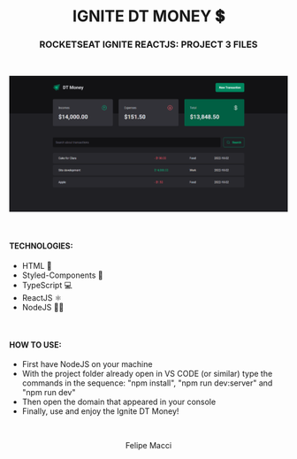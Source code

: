 <h1 align="center">IGNITE DT MONEY 💲</h1>
<h3 align="center">ROCKETSEAT IGNITE REACTJS: PROJECT 3 FILES</h3>

<br/>

<p align="center">
    <img width="800px" src="./.github/demo.png" alt="Demo Image">
</p>

<br />

#### TECHNOLOGIES:
- HTML 📄
- Styled-Components 🎨
- TypeScript 💻
- ReactJS ⚛
- NodeJS 🐱‍👤

<br />

#### HOW TO USE:
* First have NodeJS on your machine
* With the project folder already open in VS CODE (or similar) type the commands in the sequence: "npm install", "npm run dev:server" and "npm run dev"
* Then open the domain that appeared in your console
* Finally, use and enjoy the Ignite DT Money!

<br />

<p align="center">Felipe Macci</p>